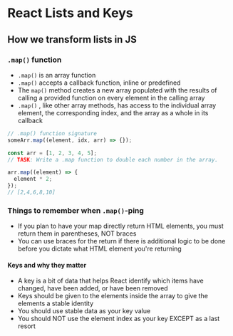 # React Lists and Keys

## How we transform lists in JS

### `.map()` function

- `.map()` is an array function
- `.map()` accepts a callback function, inline or predefined
- The `map()` method creates a new array populated with the results of calling a provided function on every element in the calling array
- `.map()` , like other array methods, has access to the individual array element, the corresponding index, and the array as a whole in its callback

```js
// .map() function signature
someArr.map((element, idx, arr) => {});

const arr = [1, 2, 3, 4, 5];
// TASK: Write a .map function to double each number in the array.

arr.map((element) => {
  element * 2;
});
// [2,4,6,8,10]
```

### Things to remember when `.map()`-ping

- If you plan to have your map directly return HTML elements, you must return them in parentheses, NOT braces
- You can use braces for the return if there is additional logic to be done before you dictate what HTML element you're returning

#### Keys and why they matter

- A key is a bit of data that helps React identify which items have changed, have been added, or have been removed
- Keys should be given to the elements inside the array to give the elements a stable identity
- You should use stable data as your key value
- You should NOT use the element index as your key EXCEPT as a last resort
